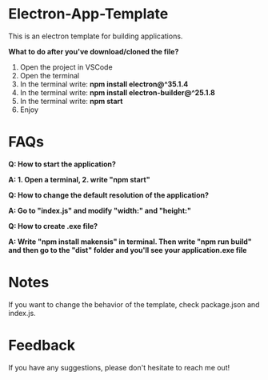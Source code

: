 # Electron-App-Template
This is an electron template for building applications.

**What to do after you've download/cloned the file?**
1. Open the project in VSCode
2. Open the terminal
2. In the terminal write: **npm install electron@^35.1.4**
3. In the terminal write: **npm install electron-builder@^25.1.8**
4. In the terminal write: **npm start**
5. Enjoy

# FAQs
**Q: How to start the application?**

**A: 1. Open a terminal, 2. write "npm start"**

**Q: How to change the default resolution of the application?**

**A: Go to "index.js" and modify "width:" and "height:"**

**Q: How to create .exe file?**

**A: Write "npm install makensis" in terminal. Then write "npm run build" and then go to the "dist" folder and you'll see your application.exe file**

# Notes
If you want to change the behavior of the template, check package.json and index.js.

# Feedback
If you have any suggestions, please don't hesitate to reach me out!
